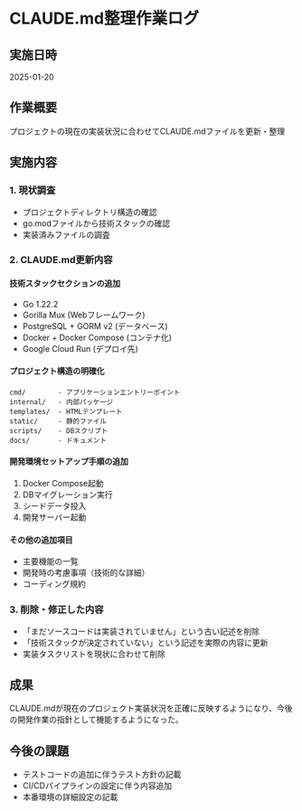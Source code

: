 # CLAUDE.md整理作業ログ

## 実施日時
2025-01-20

## 作業概要
プロジェクトの現在の実装状況に合わせてCLAUDE.mdファイルを更新・整理

## 実施内容

### 1. 現状調査
- プロジェクトディレクトリ構造の確認
- go.modファイルから技術スタックの確認
- 実装済みファイルの調査

### 2. CLAUDE.md更新内容

#### 技術スタックセクションの追加
- Go 1.22.2
- Gorilla Mux (Webフレームワーク)
- PostgreSQL + GORM v2 (データベース)
- Docker + Docker Compose (コンテナ化)
- Google Cloud Run (デプロイ先)

#### プロジェクト構造の明確化
```
cmd/        - アプリケーションエントリーポイント
internal/   - 内部パッケージ
templates/  - HTMLテンプレート
static/     - 静的ファイル
scripts/    - DBスクリプト
docs/       - ドキュメント
```

#### 開発環境セットアップ手順の追加
1. Docker Compose起動
2. DBマイグレーション実行
3. シードデータ投入
4. 開発サーバー起動

#### その他の追加項目
- 主要機能の一覧
- 開発時の考慮事項（技術的な詳細）
- コーディング規約

### 3. 削除・修正した内容
- 「まだソースコードは実装されていません」という古い記述を削除
- 「技術スタックが決定されていない」という記述を実際の内容に更新
- 実装タスクリストを現状に合わせて削除

## 成果
CLAUDE.mdが現在のプロジェクト実装状況を正確に反映するようになり、今後の開発作業の指針として機能するようになった。

## 今後の課題
- テストコードの追加に伴うテスト方針の記載
- CI/CDパイプラインの設定に伴う内容追加
- 本番環境の詳細設定の記載
